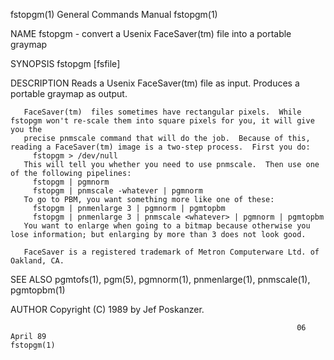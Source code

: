 fstopgm(1)                                                    General Commands Manual                                                   fstopgm(1)

NAME
       fstopgm - convert a Usenix FaceSaver(tm) file into a portable graymap

SYNOPSIS
       fstopgm [fsfile]

DESCRIPTION
       Reads a Usenix FaceSaver(tm) file as input.  Produces a portable graymap as output.

       FaceSaver(tm)  files sometimes have rectangular pixels.  While fstopgm won't re-scale them into square pixels for you, it will give you the
       precise pnmscale command that will do the job.  Because of this, reading a FaceSaver(tm) image is a two-step process.  First you do:
         fstopgm > /dev/null
       This will tell you whether you need to use pnmscale.  Then use one of the following pipelines:
         fstopgm | pgmnorm
         fstopgm | pnmscale -whatever | pgmnorm
       To go to PBM, you want something more like one of these:
         fstopgm | pnmenlarge 3 | pgmnorm | pgmtopbm
         fstopgm | pnmenlarge 3 | pnmscale <whatever> | pgmnorm | pgmtopbm
       You want to enlarge when going to a bitmap because otherwise you lose information; but enlarging by more than 3 does not look good.

       FaceSaver is a registered trademark of Metron Computerware Ltd. of Oakland, CA.

SEE ALSO
       pgmtofs(1), pgm(5), pgmnorm(1), pnmenlarge(1), pnmscale(1), pgmtopbm(1)

AUTHOR
       Copyright (C) 1989 by Jef Poskanzer.

                                                                    06 April 89                                                         fstopgm(1)
